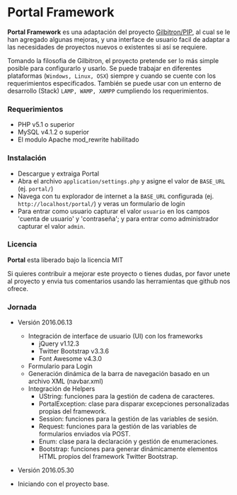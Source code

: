 # Portal Framework
**Portal Framework** es una adaptación del proyecto [Gilbitron/PIP](https://github.com/gilbitron/PIP), al
cual se le han agregado algunas mejoras, y una interface de usuario facil de adaptar a las necesidades
de proyectos nuevos o existentes si así se requiere.

Tomando la filosofia de Gilbitron, el proyecto pretende ser lo más simple posible para configurarlo y usarlo.
Se puede trabajar en diferentes plataformas (`Windows, Linux, OSX`) siempre y cuando se cuente con los requerimientos
especificados. También se puede usar con un enterno de desarrollo (Stack) `LAMP, WAMP, XAMPP` cumpliendo los requerimientos.

### Requerimientos
* PHP v5.1 o superior
* MySQL v4.1.2 o superior
* El modulo Apache mod_rewrite habilitado

### Instalación
* Descargue y extraiga Portal
* Abra el archivo `application/settings.php` y asigne el valor de `BASE_URL` (ej. `portal/`)
* Navega con tu explorador de internet a la `BASE_URL` configurada (ej. `http://localhost/portal/`) y veras un formulario de login
* Para entrar como usuario capturar el valor `usuario` en los campos 'cuenta de usuario' y 'contraseña'; y para entrar como administrador capturar el valor `admin`.

### Licencia
**Portal** esta liberado bajo la licencia MIT

Si quieres contribuir a mejorar este proyecto o tienes dudas, por favor unete al proyecto y envia tus comentarios usando las herramientas que github nos ofrece.

### Jornada

* Versión 2016.06.13
  * Integración de interface de usuario (UI) con los frameworks
    * jQuery v1.12.3
    * Twitter Bootstrap v3.3.6
    * Font Awesome v4.3.0
  * Formulario para Login
  * Generación dinámica de la barra de navegación basado en un archivo XML (navbar.xml)
  * Integración de Helpers
    * UString: funciones para la gestión de cadena de caracteres.
    * PortalException: clase para disparar excepciones personalizadas propias del framework.
    * Session: funciones para la gestión de las variables de sesión.
    * Request: funciones para la gestión de las variables de formularios enviados vía POST.
    * Enum: clase para la declaración y gestión de enumeraciones.
    * Bootstrap: funciones para generar dinámicamente elementos HTML propios del framework Twitter Bootstrap.

* Versión 2016.05.30
 * Iniciando con el proyecto base.
